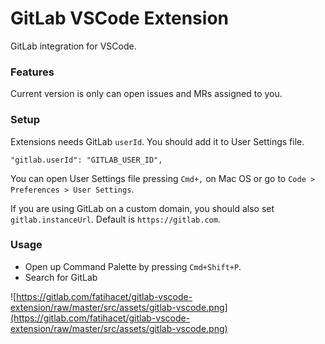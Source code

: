 # GitLab VSCode Extension

GitLab integration for VSCode.

### Features

Current version is only can open issues and MRs assigned to you.

### Setup

Extensions needs GitLab `userId`. You should add it to User Settings file.

`"gitlab.userId": "GITLAB_USER_ID",`

You can open User Settings file pressing `Cmd+,` on Mac OS or go to `Code > Preferences > User Settings`.

If you are using GitLab on a custom domain, you should also set `gitlab.instanceUrl`. Default is `https://gitlab.com`.

### Usage

- Open up Command Palette by pressing `Cmd+Shift+P`.
- Search for GitLab

![https://gitlab.com/fatihacet/gitlab-vscode-extension/raw/master/src/assets/gitlab-vscode.png](https://gitlab.com/fatihacet/gitlab-vscode-extension/raw/master/src/assets/gitlab-vscode.png)

